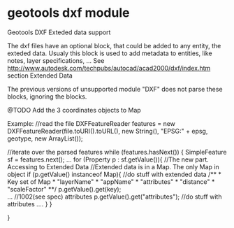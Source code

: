 geotools dxf module
========

 Geotools DXF Exteded data support

The dxf files have an optional block, that could be added to any entity, the exteded data.
Usualy this block is used to add metadata to entities, like notes, layer specifications, ...
See  http://www.autodesk.com/techpubs/autocad/acad2000/dxf/index.htm section Extended Data

The previous versions of unsupported module "DXF" does not parse these blocks, ignoring the blocks.

@TODO Add the 3 coordinates objects to Map

Example:
//read the file
DXFFeatureReader features = new DXFFeatureReader(file.toURI().toURL(), new String(), "EPSG:" + epsg, geotype, new ArrayList<String>());

//iterate over the parsed features 
while (features.hasNext()) {
  SimpleFeature sf = features.next();
  ...
  for (Property p : sf.getValue()){
      //The new part. Accessing to Extended Data
      //Extended data is in a Map. The only Map in object
      if (p.getValue() instanceof Map){
        //do stuff with extended data
            /**
            * Key set of Map
            * "layerName"
            * "appName"
            * "attributes"
            * "distance"
            * "scaleFactor"
            **/
          p.getValue().get(key);        
        ...
        //1002(see spec) attributes
        p.getValue().get("attributes");
        //do stuff with attributes
        ....
      }
  }

}
